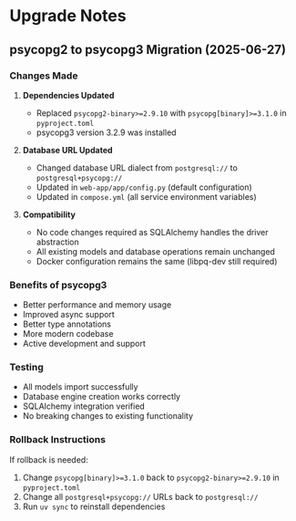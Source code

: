 # Upgrade Notes

## psycopg2 to psycopg3 Migration (2025-06-27)

### Changes Made

1. **Dependencies Updated**
   - Replaced `psycopg2-binary>=2.9.10` with `psycopg[binary]>=3.1.0` in `pyproject.toml`
   - psycopg3 version 3.2.9 was installed

2. **Database URL Updated**
   - Changed database URL dialect from `postgresql://` to `postgresql+psycopg://`
   - Updated in `web-app/app/config.py` (default configuration)
   - Updated in `compose.yml` (all service environment variables)

3. **Compatibility**
   - No code changes required as SQLAlchemy handles the driver abstraction
   - All existing models and database operations remain unchanged
   - Docker configuration remains the same (libpq-dev still required)

### Benefits of psycopg3

- Better performance and memory usage
- Improved async support
- Better type annotations
- More modern codebase
- Active development and support

### Testing

- All models import successfully
- Database engine creation works correctly
- SQLAlchemy integration verified
- No breaking changes to existing functionality

### Rollback Instructions

If rollback is needed:

1. Change `psycopg[binary]>=3.1.0` back to `psycopg2-binary>=2.9.10` in `pyproject.toml`
2. Change all `postgresql+psycopg://` URLs back to `postgresql://`
3. Run `uv sync` to reinstall dependencies
